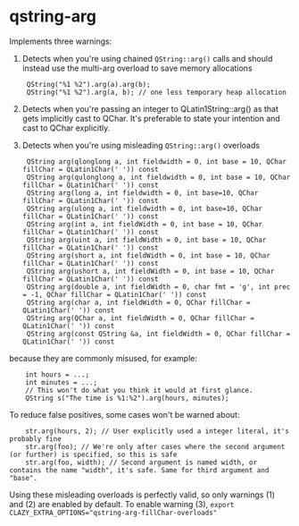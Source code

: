 # qstring-arg

Implements three warnings:

1. Detects when you're using chained `QString::arg()` calls and should instead use the multi-arg overload to save memory allocations

        QString("%1 %2").arg(a).arg(b);
        QString("%1 %2").arg(a, b); // one less temporary heap allocation

2. Detects when you're passing an integer to QLatin1String::arg() as that gets implicitly cast to QChar.
It's preferable to state your intention and cast to QChar explicitly.

3. Detects when you're using misleading `QString::arg()` overloads

        QString arg(qlonglong a, int fieldwidth = 0, int base = 10, QChar fillChar = QLatin1Char(' ')) const
        QString arg(qulonglong a, int fieldwidth = 0, int base = 10, QChar fillChar = QLatin1Char(' ')) const
        QString arg(long a, int fieldwidth = 0, int base=10, QChar fillChar = QLatin1Char(' ')) const
        QString arg(ulong a, int fieldwidth = 0, int base=10, QChar fillChar = QLatin1Char(' ')) const
        QString arg(int a, int fieldWidth = 0, int base = 10, QChar fillChar = QLatin1Char(' ')) const
        QString arg(uint a, int fieldWidth = 0, int base = 10, QChar fillChar = QLatin1Char(' ')) const
        QString arg(short a, int fieldWidth = 0, int base = 10, QChar fillChar = QLatin1Char(' ')) const
        QString arg(ushort a, int fieldWidth = 0, int base = 10, QChar fillChar = QLatin1Char(' ')) const
        QString arg(double a, int fieldWidth = 0, char fmt = 'g', int prec = -1, QChar fillChar = QLatin1Char(' ')) const
        QString arg(char a, int fieldWidth = 0, QChar fillChar = QLatin1Char(' ')) const
        QString arg(QChar a, int fieldWidth = 0, QChar fillChar = QLatin1Char(' ')) const
        QString arg(const QString &a, int fieldWidth = 0, QChar fillChar = QLatin1Char(' ')) const

because they are commonly misused, for example:

        int hours = ...;
        int minutes = ...;
        // This won't do what you think it would at first glance.
        QString s("The time is %1:%2").arg(hours, minutes);

To reduce false positives, some cases won't be warned about:

        str.arg(hours, 2); // User explicitly used a integer literal, it's probably fine
        str.arg(foo); // We're only after cases where the second argument (or further) is specified, so this is safe
        str.arg(foo, width); // Second argument is named width, or contains the name "width", it's safe. Same for third argument and "base".

Using these misleading overloads is perfectly valid, so only warnings (1) and (2) are enabled by default.
To enable warning (3), `export CLAZY_EXTRA_OPTIONS="qstring-arg-fillChar-overloads"`
